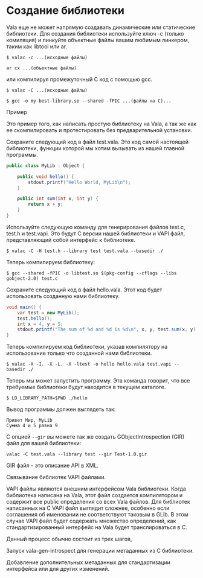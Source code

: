 # Создание библиотеки

Vala еще не может напрямую создавать динамические или статические библиотеки. Для создания библиотеки используйте ключ -с \(только комиляция\) и линкуйте объектные файлы вашим любимым линкером, таким как libtool или ar.

`$ valac -c ...(исходные файлы)`

`ar cx ...(объектные файлы)`

или компилируя промежуточный C код с помощью gcc.

`$ valac -C ...(исходные файлы)`

`$ gcc -o my-best-library.so --shared -fPIC ...(файлы на C)...`

Пример

Это пример того, как написать простую библиотеку на Vala, а так же как ее скомпилировать и протестировать без предварительной установки.

Сохраните следующий код в файл test.vala. Это код самой настоящей библиотеки, функции которой мы хотим вызывать из нашей главной программы.

```csharp
public class MyLib : Object {

    public void hello() {
        stdout.printf("Hello World, MyLib\n");
    }

    public int sum(int x, int y) {
        return x + y;
    }
}
```

Используйте следующую команду для генерирования файлов test.c, test.h и test.vapi. Это будут С версии нашей библиотеки и VAPI файл, представляющий собой интерфейс к библиотеке.

`$ valac -C -H test.h --library test test.vala --basedir ./`

Теперь компилируем библиотеку:

`$ gcc --shared -fPIC -o libtest.so $(pkg-config --cflags --libs gobject-2.0) test.c`

Сохраните следующий код в файл hello.vala. Этот код будет использовать созданную нами библиотеку.

```csharp
void main() {
    var test = new MyLib();
    test.hello();
    int x = 4, y = 5;
    stdout.printf("The sum of %d and %d is %d\n", x, y, test.sum(x, y));
}
```

Теперь компилируем код библиотеки, указав компилятору на использование только что созданной нами библиотеки.

`$ valac -X -I. -X -L. -X -ltest -o hello hello.vala test.vapi --basedir ./`

Теперь мы может запустить программу. Эта команда говорит, что все требуемые библиотеки будут находится в текущем каталоге.

`$ LD_LIBRARY_PATH=$PWD ./hello`

Вывод программы должен выглядеть так:

```text
Привет Мир, MyLib
Сумма 4 и 5 равна 9
```

С опцией `--gir` вы можете так же создать GObjectIntrospection \(GIR\) файл для вашей библиотеки:

`valac -C test.vala --library test --gir Test-1.0.gir`

GIR файл - это описание API в XML.

Связывание библиотек VAPI файлами.

VAPI файлы являются внешним интерфейсом Vala библиотеки. Когда библиотека написана на Vala, этот файл создается компилятором и содержит все public определения со всех Vala файлов. Для библиотек написанных на С VAPI файл выглядит сложнее, особенно если соглашения об именовании не соответствуют таковым в GLib. В этом случае VAPI файл будет содержать множество определений, как стандартизированный интерфейс на Vala будет транслироваться в С.

Данный процесс обычно состоит из трех шагов,

Запуск vala-gen-introspect для генерации метаданных из С библиотеки.

Добавление дополнительных метаданных для стандартизации интерфейса или для других изменений.

